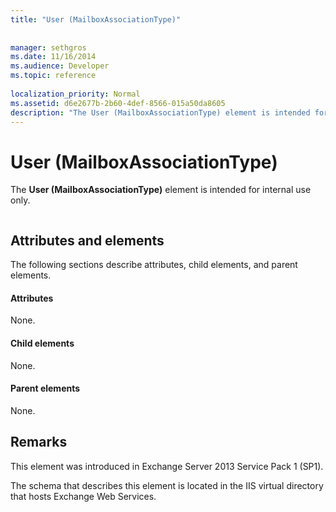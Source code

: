 ```yaml
---
title: "User (MailboxAssociationType)"
 
 
manager: sethgros
ms.date: 11/16/2014
ms.audience: Developer
ms.topic: reference
 
localization_priority: Normal
ms.assetid: d6e2677b-2b60-4def-8566-015a50da8605
description: "The User (MailboxAssociationType) element is intended for internal use only."
---
```


# User (MailboxAssociationType)

The **User (MailboxAssociationType)** element is intended for internal use only. 
  
```

```

## Attributes and elements

The following sections describe attributes, child elements, and parent elements.
  
#### Attributes

None.
  
#### Child elements

None.
  
#### Parent elements

None.
  
## Remarks

This element was introduced in Exchange Server 2013 Service Pack 1 (SP1).
  
The schema that describes this element is located in the IIS virtual directory that hosts Exchange Web Services.
  

